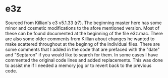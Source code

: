 # e3z

Sourced from Killian's e3 v5.1.33 (r7). 
The beginning master here has some minor and cosmetic modifications to the afore mentioned version. Most of these can be found documented at the beginning of the file e3z.mac.
There are also some older comments from Killian about changes he wanted to make scattered throughout at the beginng of the individual files.
There are some comments that I added in the code that are prefaced with the "date" and "Septaron" if you would like to search for them.
In some cases I have commented the original code lines and added replacements. This was done to assist me if I needed a memory jog or to revert back to the previous code.
